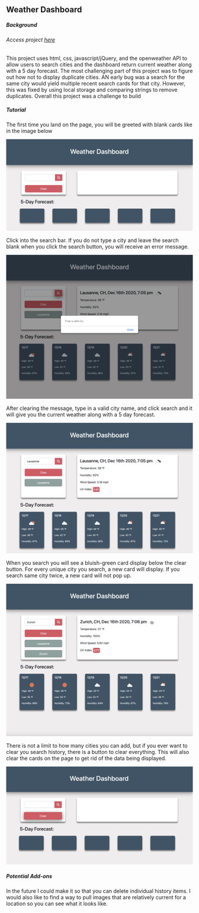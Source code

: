 <!DOCTYPE html>
<html> 
      <head>
            <h2>Weather Dashboard</h2>
      </head>
      <body>
            <h5>Background</h5>
            <h6>Access project <a href="https://mcheering.github.io/Weather-Dashboard/">here</a></h6>
            <p>This project uses html, css, javascript/jQuery, and the openweather API to allow users to search cities and the dashboard return current weather along with a 5 day forecast.  The most challenging part of this project was to figure out how not to display duplicate cities.  AN early bug was a search for the same city would yield multiple recent search cards for that city.  However, this was fixed by using local storage and comparing strings to remove duplicates. Overall this project was a challenge to build</p>
            <h5>Tutorial</h5>
            <p>The first time you land on the page, you will be greeted with blank cards like in the image below</p>
            <img src="images/landing.png" style="width=350px;">
            <p>Click into the search bar.  If you do not type a city and leave the search blank when you click the search button, you will receive an error message. </p>
            <img src="images/emptySearch.png" style="width=350px;">
            <p>After clearing the message, type in a valid city name, and click search and it will give you the current weather along with a 5 day forecast.</p>
            <img src="images/searchCity.png" style="width=350px;">
            <p>When you search you will see a bluish-green card display below the clear button.  For every unique city you search, a new card will display.  If you search same city twice, a new card will not pop up.</p>
            <img src="images/multipleCities.png" style="width=350px;">
            <p>There is not a limit to how many cities you can add, but if you ever want to clear you search history, there is a button to clear everything.  This will also clear the cards on the page to get rid of the data being displayed.</p>
            <img src="images/afterClear.png" style="width=350px;">
            <h5>Potential Add-ons</h5>
            <p>In the future I could make it so that you can delete individual history items.  I would also like to find a way to pull images that are relatively current for a location so you can see what it looks like. </p>
      </body>
</html>